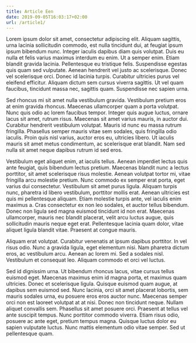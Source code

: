 ```yaml
---
title: Article Een
date: 2019-09-05T16:03:17+02:00
url: /article1/
---
```


Lorem ipsum dolor sit amet, consectetur adipiscing elit. Aliquam sagittis, urna lacinia sollicitudin commodo, est nulla tincidunt dui, at feugiat ipsum ipsum bibendum nunc. Integer iaculis dapibus diam quis volutpat. Duis eu nulla et felis varius maximus interdum eu enim. Ut a semper enim. Etiam blandit gravida lacinia. Pellentesque eu tristique felis. Suspendisse egestas quis quam sed vulputate. Aenean hendrerit vel justo ac scelerisque. Donec vel scelerisque orci. Donec id lacinia turpis. Curabitur ultricies purus vel eleifend efficitur. Aliquam dictum sem cursus viverra sagittis. Ut vel quam faucibus, tincidunt massa nec, sagittis quam. Suspendisse nec sapien urna.

Sed rhoncus mi sit amet nulla vestibulum gravida. Vestibulum pretium eros at enim gravida rhoncus. Maecenas ullamcorper quam a porta volutpat. Nunc quis odio ac lorem faucibus tempor. Integer quis augue luctus, ornare lacus sit amet, rutrum risus. Maecenas sit amet varius mauris, in auctor dui. Curabitur hendrerit vestibulum volutpat. Mauris id nunc eu massa rutrum fringilla. Phasellus semper mauris vitae sem sodales, quis fringilla odio iaculis. Proin quis nisl varius, auctor eros eu, ultricies libero. Ut iaculis mauris sit amet metus condimentum, ac scelerisque erat blandit. Nam sed nulla sit amet neque dapibus rutrum id sed eros.

Vestibulum eget aliquet enim, at iaculis tellus. Aenean imperdiet lectus quis ante feugiat, quis bibendum lectus pretium. Maecenas blandit nunc a lectus porttitor, sit amet scelerisque risus molestie. Aenean volutpat tortor mi, vitae fringilla arcu molestie pretium. Nunc commodo ex semper erat porta, eget varius dui consectetur. Vestibulum sit amet purus ligula. Aliquam turpis nunc, pharetra id libero vestibulum, porttitor mollis erat. Aenean ultricies est quis mi pellentesque aliquam. Etiam molestie turpis ante, vel iaculis enim maximus a. Cras consectetur ex non leo sodales, et auctor tellus bibendum. Donec non ligula sed magna euismod tincidunt id non erat. Maecenas ullamcorper, mauris nec blandit placerat, velit arcu luctus augue, quis sollicitudin mauris neque eget erat. Pellentesque lacinia quam dolor, vitae aliquet ligula blandit vitae. Praesent at congue mauris.

Aliquam erat volutpat. Curabitur venenatis at ipsum dapibus porttitor. In vel risus odio. Nunc a gravida ligula, eget elementum nisi. Nam pharetra dictum eros, ac vestibulum arcu. Aenean ac lorem mi. Sed a sodales nisl. Vestibulum et consequat leo. Aliquam commodo et orci vel luctus.

Sed id dignissim urna. Ut bibendum rhoncus lacus, vitae cursus tellus euismod eget. Maecenas maximus enim id magna porta, et maximus quam ultricies. Donec et scelerisque ligula. Quisque euismod quam augue, at dapibus sem euismod sed. Nunc lacinia, orci sit amet placerat lobortis, sem mauris sodales urna, eu posuere eros eros auctor nunc. Maecenas semper orci non est laoreet volutpat at at nisi. Donec non tincidunt neque. Nullam aliquet convallis sem. Phasellus sit amet posuere orci. Praesent at tellus vel ante suscipit tempus. Nunc porttitor commodo viverra. Etiam risus odio, posuere ac ante eget, pretium tempus magna. Quisque luctus dolor eu sapien vulputate luctus. Nunc mattis elementum odio vitae semper. Sed ut pellentesque quam.
